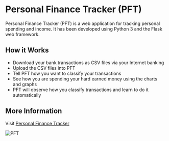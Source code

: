 # Personal Finance Tracker (PFT)
Personal Finance Tracker (PFT) is a web application for tracking personal
spending and income. It has been developed using Python 3 and the Flask web
framework.

## How it Works
* Download your bank transactions as CSV files via your Internet banking
* Upload the CSV files into PFT
* Tell PFT how you want to classify your transactions
* See how you are spending your hard earned money using the charts and graphs
* PFT will observe how you classify transactions and learn to do it
automatically

## More Information
Visit [Personal Finance Tracker](https://www.galojix.com/services/personal-finance-tracker-pft/)

![PFT](https://www.galojix.com/static/media/uploads/.thumbnails/pft.png/pft-300x300.png)
